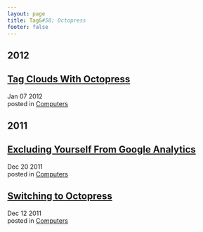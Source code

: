 ```yaml
---
layout: page
title: Tag&#58; Octopress
footer: false
---
```


<div id="blog-archives" class="category">
<h2>2012</h2>

<article>
<h1><a href="/2012/01/07/tag-clouds-with-octopress/index.html">Tag Clouds With Octopress</a></h1>
<time datetime="2012-01-07T00:00:00-06:00" pubdate><span class='month'>Jan</span> <span class='day'>07</span> <span class='year'>2012</span></time>
<footer>
<span class="categories">posted in 
<a href='/categories/computers/'>Computers</a></span>
</footer>
</article>
<h2>2011</h2>

<article>
<h1><a href="/2011/12/20/excluding-yourself-from-google-analytics/index.html">Excluding Yourself From Google Analytics</a></h1>
<time datetime="2011-12-20T00:00:00-06:00" pubdate><span class='month'>Dec</span> <span class='day'>20</span> <span class='year'>2011</span></time>
<footer>
<span class="categories">posted in 
<a href='/categories/computers/'>Computers</a></span>
</footer>
</article>

<article>
<h1><a href="/2011/12/12/switching-to-octopress/index.html">Switching to Octopress</a></h1>
<time datetime="2011-12-12T00:00:00-06:00" pubdate><span class='month'>Dec</span> <span class='day'>12</span> <span class='year'>2011</span></time>
<footer>
<span class="categories">posted in 
<a href='/categories/computers/'>Computers</a></span>
</footer>
</article>
</div>
